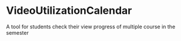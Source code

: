 # VideoUtilizationCalendar
A tool for students check their view progress of multiple course in the semester
